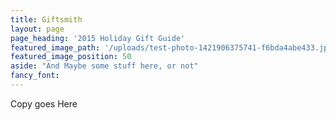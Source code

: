 ```yaml
---
title: Giftsmith
layout: page
page_heading: '2015 Holiday Gift Guide'
featured_image_path: '/uploads/test-photo-1421906375741-f6bda4abe433.jpeg'
featured_image_position: 50
aside: "And Maybe some stuff here, or not"
fancy_font:
---
```

Copy goes Here